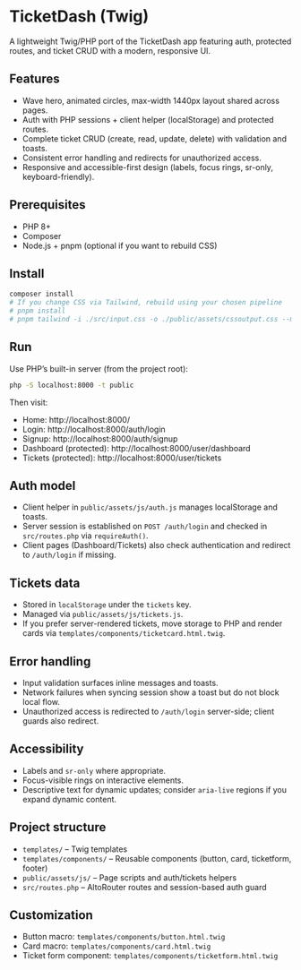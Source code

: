 # TicketDash (Twig)

A lightweight Twig/PHP port of the TicketDash app featuring auth, protected routes, and ticket CRUD with a modern, responsive UI.

## Features

- Wave hero, animated circles, max-width 1440px layout shared across pages.
- Auth with PHP sessions + client helper (localStorage) and protected routes.
- Complete ticket CRUD (create, read, update, delete) with validation and toasts.
- Consistent error handling and redirects for unauthorized access.
- Responsive and accessible-first design (labels, focus rings, sr-only, keyboard-friendly).

## Prerequisites

- PHP 8+
- Composer
- Node.js + pnpm (optional if you want to rebuild CSS)

## Install

```bash
composer install
# If you change CSS via Tailwind, rebuild using your chosen pipeline
# pnpm install
# pnpm tailwind -i ./src/input.css -o ./public/assets/cssoutput.css --minify
```

## Run

Use PHP’s built-in server (from the project root):

```bash
php -S localhost:8000 -t public
```

Then visit:

- Home: http://localhost:8000/
- Login: http://localhost:8000/auth/login
- Signup: http://localhost:8000/auth/signup
- Dashboard (protected): http://localhost:8000/user/dashboard
- Tickets (protected): http://localhost:8000/user/tickets

## Auth model

- Client helper in `public/assets/js/auth.js` manages localStorage and toasts.
- Server session is established on `POST /auth/login` and checked in `src/routes.php` via `requireAuth()`.
- Client pages (Dashboard/Tickets) also check authentication and redirect to `/auth/login` if missing.

## Tickets data

- Stored in `localStorage` under the `tickets` key.
- Managed via `public/assets/js/tickets.js`.
- If you prefer server-rendered tickets, move storage to PHP and render cards via `templates/components/ticketcard.html.twig`.

## Error handling

- Input validation surfaces inline messages and toasts.
- Network failures when syncing session show a toast but do not block local flow.
- Unauthorized access is redirected to `/auth/login` server-side; client guards also redirect.

## Accessibility

- Labels and `sr-only` where appropriate.
- Focus-visible rings on interactive elements.
- Descriptive text for dynamic updates; consider `aria-live` regions if you expand dynamic content.

## Project structure

- `templates/` – Twig templates
- `templates/components/` – Reusable components (button, card, ticketform, footer)
- `public/assets/js/` – Page scripts and auth/tickets helpers
- `src/routes.php` – AltoRouter routes and session-based auth guard

## Customization

- Button macro: `templates/components/button.html.twig`
- Card macro: `templates/components/card.html.twig`
- Ticket form component: `templates/components/ticketform.html.twig`
